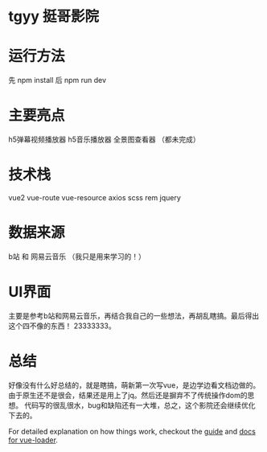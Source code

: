 # tgyy 挺哥影院



# 运行方法
先 npm install
后 npm run dev

# 主要亮点
h5弹幕视频播放器
h5音乐播放器
全景图查看器
（都未完成）

# 技术栈
vue2 vue-route vue-resource axios scss rem jquery 

# 数据来源
b站 和 网易云音乐
（我只是用来学习的！）

# UI界面
主要是参考b站和网易云音乐，再结合我自己的一些想法，再胡乱瞎搞。最后得出这个四不像的东西！ 23333333。

# 总结
好像没有什么好总结的，就是瞎搞，萌新第一次写vue，是边学边看文档边做的。由于原生还不是很会，结果还是用上了jq。然后还是摒弃不了传统操作dom的思想。
代码写的很乱很水，bug和缺陷还有一大堆，总之，这个影院还会继续优化下去的。


For detailed explanation on how things work, checkout the [guide](http://vuejs-templates.github.io/webpack/) and [docs for vue-loader](http://vuejs.github.io/vue-loader).
